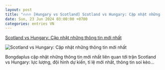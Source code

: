 ```yaml
---
layout: post
title: "🔥🔥🔥 [Hungary vs Scotland] Scotland vs Hungary: Cập nhật những thông tin mới nhất"
date: Sun, 23 Jun 2024 03:00:00 +0700
categories: entries VN
---
```

[Scotland vs Hungary: Cập nhật những thông tin mới nhất](https://bongdaplus.vn/euro-cup-chau-au/scotland-vs-hungary-cap-nhat-nhung-thong-tin-moi-nhat-4357752406.html)

![Scotland vs Hungary: Cập nhật những thông tin mới nhất](https://cdn.bongdaplus.vn/Assets/Media/2024/06/23/41/Scotland-vs-Hungary1.jpg)

Bongdaplus cập nhật những thông tin mới nhất liên quan tới trận Scotland vs Hungary: lực lượng, đội hình dự kiến, tỉ lệ mới nhất, thông tin soi kèo…

